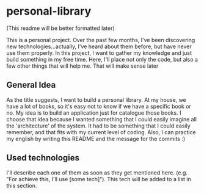 # personal-library
(This readme will be better formatted later)

This is a personal project. Over the past few months, I've been discovering new technologies...actually, I've heard about them before, but have never use them properly. In this project, I want to gather my knowledge and just build something in my free time. Here, I'll place not only the code, but also a few other things that will help me. That will make sense later

## General Idea

As the title suggests, I want to build a personal library. At my house, we have a lot of books, so it's easy not to know if we have a specific book or no. My idea is to build an application just for catalogue those books. I choose that idea because I wanted something that I could easily imagine all the 'architecture' of the system. It had to be something that I could easily remember, and that fits with my current level of coding. Also, I can practice my english by writing this README and the message for the commits :) 

## Used technologies


I'll describe each one of them as soon as they get mentioned here. (e.g. "For achieve this, I'll use [some tech]"). This tech will be added to a list in this section.
